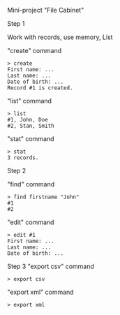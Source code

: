 Mini-project "File Cabinet"

Step 1

Work with records, use memory, List

"create" command
```
> create
First name: ...
Last name: ...
Date of birth: ...
Record #1 is created.
```
"list" command
```
> list
#1, John, Doe
#2, Stan, Smith
```
"stat" command
```
> stat
3 records.
```
Step 2

"find" command
```
> find firstname "John"
#1
#2
```
"edit" command
```
> edit #1
First name: ...
Last name: ...
Date of birth: ...
```
Step 3
"export csv" command
```
> export csv
```
"export xml" command
```
> export xml
```
